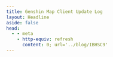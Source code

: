 ```yaml
---
title: Genshin Map Client Update Log
layout: Headline
aside: false
head:
  - - meta
    - http-equiv: refresh
      content: 0; url='../blog/IBHSC9'
---
```

